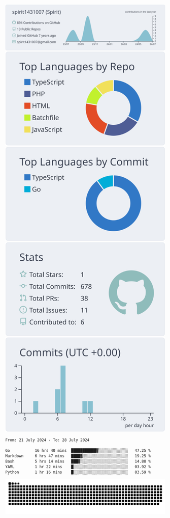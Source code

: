 [![](https://raw.githubusercontent.com/spirit1431007/spirit1431007/master/profile-summary-card-output/nord_bright/0-profile-details.svg)](https://git.io/spiritx)
[![](https://raw.githubusercontent.com/spirit1431007/spirit1431007/master/profile-summary-card-output/nord_bright/1-repos-per-language.svg)](https://git.io/spiritx) [![](https://raw.githubusercontent.com/spirit1431007/spirit1431007/master/profile-summary-card-output/nord_bright/2-most-commit-language.svg)](https://git.io/spiritx)
[![](https://raw.githubusercontent.com/spirit1431007/spirit1431007/master/profile-summary-card-output/nord_bright/3-stats.svg)](https://git.io/spiritx) [![](https://raw.githubusercontent.com/spirit1431007/spirit1431007/master/profile-summary-card-output/nord_bright/4-productive-time.svg)](https://git.io/spiritx)

<!--START_SECTION:waka-->

```txt
From: 21 July 2024 - To: 28 July 2024

Go           16 hrs 40 mins  ███████████▓░░░░░░░░░░░░░   47.25 %
Markdown     6 hrs 47 mins   ████▓░░░░░░░░░░░░░░░░░░░░   19.25 %
Bash         5 hrs 14 mins   ███▓░░░░░░░░░░░░░░░░░░░░░   14.88 %
YAML         1 hr 22 mins    █░░░░░░░░░░░░░░░░░░░░░░░░   03.92 %
Python       1 hr 16 mins    █░░░░░░░░░░░░░░░░░░░░░░░░   03.59 %
```

<!--END_SECTION:waka-->

![contribution](https://github.com/spirit1431007/spirit1431007/blob/output/github-contribution-grid-snake.svg)
